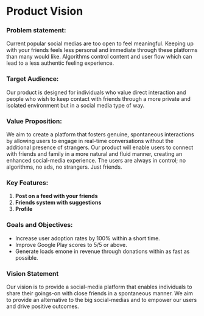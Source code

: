 # Product Vision

### Problem statement:

Current popular social medias are too open to feel meaningful. Keeping up with your friends feels less personal and immediate through these platforms than many would like. Algorithms control content and user flow which can lead to a less authentic feeling experience.

### Target Audience:

Our product is designed for individuals who value direct interaction and people who wish to keep contact with friends through a more private and isolated environment but in a social media type of way.

### Value Proposition:

We aim to create a platform that fosters genuine, spontaneous interactions by allowing users to engage in real-time conversations without the additional presence of strangers. Our product will enable users to connect with friends and family in a more natural and fluid manner, creating an enhanced social-media experience. The users are always in control; no algorithms, no ads, no strangers. Just friends.

### Key Features:

1. **Post on a feed with your friends**
2. **Friends system with suggestions**
3. **Profile**

### Goals and Objectives:

* Increase user adoption rates by 100% within a short time.
* Improve Google Play scores to 5/5 or above.
* Generate loads emone in revenue through donations within as fast as possible.


### Vision Statement

Our vision is to provide a social-media platform that enables individuals to share their goings-on with close friends in a spontaneous manner. We aim to provide an alternative to the big social-medias and to empower our users and drive positive outcomes.